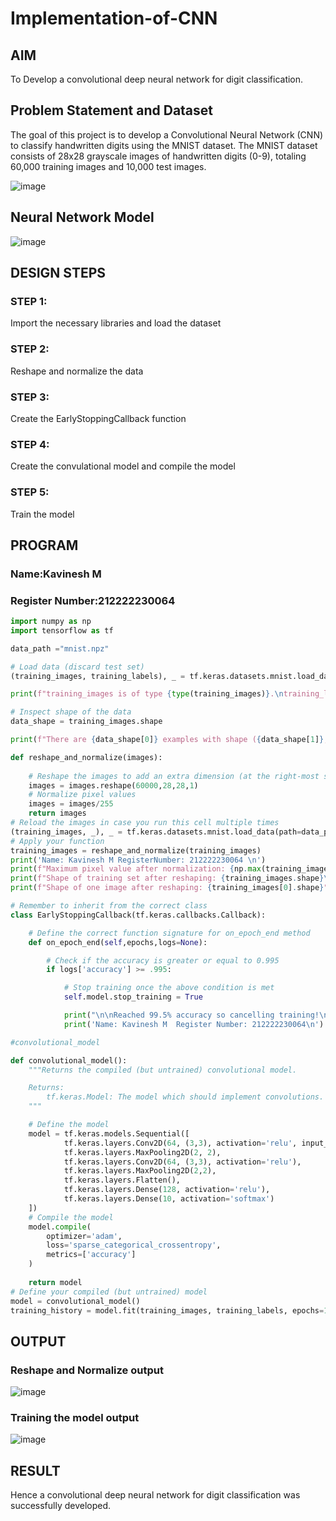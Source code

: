 # Implementation-of-CNN

## AIM

To Develop a convolutional deep neural network for digit classification.

## Problem Statement and Dataset

The goal of this project is to develop a Convolutional Neural Network (CNN) to classify handwritten digits using the MNIST dataset. The MNIST dataset consists of 28x28 grayscale images of handwritten digits (0-9), totaling 60,000 training images and 10,000 test images.

![image](https://github.com/user-attachments/assets/63ef8f17-6f7f-4896-a957-bf33012ff527)

## Neural Network Model

![image](https://github.com/user-attachments/assets/beb8f852-ffa2-4b72-baf0-c25bae596d3c)


## DESIGN STEPS

### STEP 1:
Import the necessary libraries and load the dataset

### STEP 2:
Reshape and normalize the data

### STEP 3:
Create the EarlyStoppingCallback function

### STEP 4:
Create the convulational model and compile the model

### STEP 5:
Train the model

## PROGRAM

### Name:Kavinesh M
### Register Number:212222230064
```py
import numpy as np
import tensorflow as tf

data_path ="mnist.npz"

# Load data (discard test set)
(training_images, training_labels), _ = tf.keras.datasets.mnist.load_data(path=data_path)

print(f"training_images is of type {type(training_images)}.\ntraining_labels is of type {type(training_labels)}\n")

# Inspect shape of the data
data_shape = training_images.shape

print(f"There are {data_shape[0]} examples with shape ({data_shape[1]}, {data_shape[2]})")

def reshape_and_normalize(images):
  
    # Reshape the images to add an extra dimension (at the right-most side of the array)
    images = images.reshape(60000,28,28,1)
    # Normalize pixel values
    images = images/255
    return images
# Reload the images in case you run this cell multiple times
(training_images, _), _ = tf.keras.datasets.mnist.load_data(path=data_path)
# Apply your function
training_images = reshape_and_normalize(training_images)
print('Name: Kavinesh M RegisterNumber: 212222230064 \n')
print(f"Maximum pixel value after normalization: {np.max(training_images)}\n")
print(f"Shape of training set after reshaping: {training_images.shape}\n")
print(f"Shape of one image after reshaping: {training_images[0].shape}")

# Remember to inherit from the correct class
class EarlyStoppingCallback(tf.keras.callbacks.Callback):

    # Define the correct function signature for on_epoch_end method
    def on_epoch_end(self,epochs,logs=None):

        # Check if the accuracy is greater or equal to 0.995
        if logs['accuracy'] >= .995:

            # Stop training once the above condition is met
            self.model.stop_training = True

            print("\n\nReached 99.5% accuracy so cancelling training!\n")
            print('Name: Kavinesh M  Register Number: 212222230064\n')

#convolutional_model

def convolutional_model():
    """Returns the compiled (but untrained) convolutional model.

    Returns:
        tf.keras.Model: The model which should implement convolutions.
    """

    # Define the model
    model = tf.keras.models.Sequential([ 
            tf.keras.layers.Conv2D(64, (3,3), activation='relu', input_shape=(28, 28, 1)),
            tf.keras.layers.MaxPooling2D(2, 2),
            tf.keras.layers.Conv2D(64, (3,3), activation='relu'),
            tf.keras.layers.MaxPooling2D(2,2),
            tf.keras.layers.Flatten(),
            tf.keras.layers.Dense(128, activation='relu'),
            tf.keras.layers.Dense(10, activation='softmax')
    ]) 
    # Compile the model
    model.compile(
		optimizer='adam',
		loss='sparse_categorical_crossentropy',
		metrics=['accuracy']
	)
          
    return model
# Define your compiled (but untrained) model
model = convolutional_model()
training_history = model.fit(training_images, training_labels, epochs=10, callbacks=[EarlyStoppingCallback()])
```

## OUTPUT

### Reshape and Normalize output

![image](https://github.com/user-attachments/assets/ad1583b0-a273-491c-9be9-3f03c6766df2)


### Training the model output

![image](https://github.com/user-attachments/assets/c6e598e6-3308-41ac-bd9b-620a733fe247)




## RESULT
Hence a convolutional deep neural network for digit classification was successfully developed.
